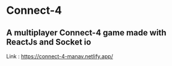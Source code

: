 # Connect-4

## A multiplayer Connect-4 game made with ReactJs and Socket io

Link : https://connect-4-manav.netlify.app/
